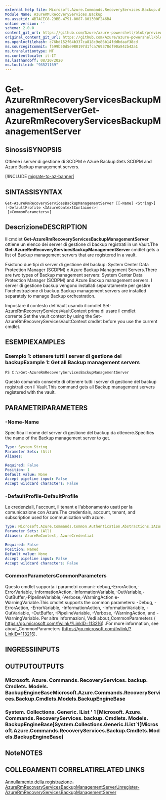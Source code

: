 ```yaml
---
external help file: Microsoft.Azure.Commands.RecoveryServices.Backup.dll-Help.xml
Module Name: AzureRM.RecoveryServices.Backup
ms.assetid: 4B7ACEC8-29BB-4791-8087-801300F246B4
online version: ''
schema: 2.0.0
content_git_url: https://github.com/Azure/azure-powershell/blob/preview/src/ResourceManager/RecoveryServices.Backup/Commands.RecoveryServices.Backup/help/Get-AzureRmRecoveryServicesBackupManagementServer.md
original_content_git_url: https://github.com/Azure/azure-powershell/blob/preview/src/ResourceManager/RecoveryServices.Backup/Commands.RecoveryServices.Backup/help/Get-AzureRmRecoveryServicesBackupManagementServer.md
ms.openlocfilehash: c76bd152f64b337ca818c9e86b14fddbdaaf38cd
ms.sourcegitcommit: f599b50d5e980197d1fca769378df90a842b42a1
ms.translationtype: MT
ms.contentlocale: it-IT
ms.lasthandoff: 08/20/2020
ms.locfileid: "93521169"
---
```

# <span data-ttu-id="0827d-101">Get-AzureRmRecoveryServicesBackupManagementServer</span><span class="sxs-lookup"><span data-stu-id="0827d-101">Get-AzureRmRecoveryServicesBackupManagementServer</span></span>

## <span data-ttu-id="0827d-102">Sinossi</span><span class="sxs-lookup"><span data-stu-id="0827d-102">SYNOPSIS</span></span>
<span data-ttu-id="0827d-103">Ottiene i server di gestione di SCDPM e Azure Backup.</span><span class="sxs-lookup"><span data-stu-id="0827d-103">Gets SCDPM and Azure Backup management servers.</span></span>

[!INCLUDE [migrate-to-az-banner](../../includes/migrate-to-az-banner.md)]

## <span data-ttu-id="0827d-104">SINTASSI</span><span class="sxs-lookup"><span data-stu-id="0827d-104">SYNTAX</span></span>

```
Get-AzureRmRecoveryServicesBackupManagementServer [[-Name] <String>] [-DefaultProfile <IAzureContextContainer>]
 [<CommonParameters>]
```

## <span data-ttu-id="0827d-105">Descrizione</span><span class="sxs-lookup"><span data-stu-id="0827d-105">DESCRIPTION</span></span>
<span data-ttu-id="0827d-106">Il cmdlet **Get-AzureRmRecoveryServicesBackupManagementServer** ottiene un elenco dei server di gestione di backup registrati in un Vault.</span><span class="sxs-lookup"><span data-stu-id="0827d-106">The **Get-AzureRmRecoveryServicesBackupManagementServer** cmdlet gets a list of Backup management servers that are registered in a vault.</span></span>

<span data-ttu-id="0827d-107">Esistono due tipi di server di gestione del backup: System Center Data Protection Manager (SCDPM) e Azure Backup Management Servers.</span><span class="sxs-lookup"><span data-stu-id="0827d-107">There are two types of Backup management servers: System Center Data Protection Manager (SCDPM) and Azure Backup management servers.</span></span>
<span data-ttu-id="0827d-108">I server di gestione backup vengono installati separatamente per gestire l'orchestrazione di backup.</span><span class="sxs-lookup"><span data-stu-id="0827d-108">Backup management servers are installed separately to manage Backup orchestration.</span></span>

<span data-ttu-id="0827d-109">Impostare il contesto del Vault usando il cmdlet Set-AzureRmRecoveryServicesVaultContext prima di usare il cmdlet corrente.</span><span class="sxs-lookup"><span data-stu-id="0827d-109">Set the vault context by using the Set-AzureRmRecoveryServicesVaultContext cmdlet before you use the current cmdlet.</span></span>

## <span data-ttu-id="0827d-110">ESEMPI</span><span class="sxs-lookup"><span data-stu-id="0827d-110">EXAMPLES</span></span>

### <span data-ttu-id="0827d-111">Esempio 1: ottenere tutti i server di gestione del backup</span><span class="sxs-lookup"><span data-stu-id="0827d-111">Example 1: Get all Backup management servers</span></span>
```
PS C:\>Get-AzureRmRecoveryServicesBackupManagementServer
```

<span data-ttu-id="0827d-112">Questo comando consente di ottenere tutti i server di gestione del backup registrati con il Vault.</span><span class="sxs-lookup"><span data-stu-id="0827d-112">This command gets all Backup management servers registered with the vault.</span></span>

## <span data-ttu-id="0827d-113">PARAMETRI</span><span class="sxs-lookup"><span data-stu-id="0827d-113">PARAMETERS</span></span>

### <span data-ttu-id="0827d-114">-Nome</span><span class="sxs-lookup"><span data-stu-id="0827d-114">-Name</span></span>
<span data-ttu-id="0827d-115">Specifica il nome del server di gestione del backup da ottenere.</span><span class="sxs-lookup"><span data-stu-id="0827d-115">Specifies the name of the Backup management server to get.</span></span>

```yaml
Type: System.String
Parameter Sets: (All)
Aliases: 

Required: False
Position: 1
Default value: None
Accept pipeline input: False
Accept wildcard characters: False
```

### <span data-ttu-id="0827d-116">-DefaultProfile</span><span class="sxs-lookup"><span data-stu-id="0827d-116">-DefaultProfile</span></span>
<span data-ttu-id="0827d-117">Le credenziali, l'account, il tenant e l'abbonamento usati per la comunicazione con Azure.</span><span class="sxs-lookup"><span data-stu-id="0827d-117">The credentials, account, tenant, and subscription used for communication with azure.</span></span>

```yaml
Type: Microsoft.Azure.Commands.Common.Authentication.Abstractions.IAzureContextContainer
Parameter Sets: (All)
Aliases: AzureRmContext, AzureCredential

Required: False
Position: Named
Default value: None
Accept pipeline input: False
Accept wildcard characters: False
```

### <span data-ttu-id="0827d-118">CommonParameters</span><span class="sxs-lookup"><span data-stu-id="0827d-118">CommonParameters</span></span>
<span data-ttu-id="0827d-119">Questo cmdlet supporta i parametri comuni:-debug,-ErrorAction,-ErrorVariable,-InformationAction,-InformationVariable,-OutVariable,-OutBuffer,-PipelineVariable,-Verbose,-WarningAction e-WarningVariable.</span><span class="sxs-lookup"><span data-stu-id="0827d-119">This cmdlet supports the common parameters: -Debug, -ErrorAction, -ErrorVariable, -InformationAction, -InformationVariable, -OutVariable, -OutBuffer, -PipelineVariable, -Verbose, -WarningAction, and -WarningVariable.</span></span> <span data-ttu-id="0827d-120">Per altre informazioni, Vedi about_CommonParameters ( https://go.microsoft.com/fwlink/?LinkID=113216) .</span><span class="sxs-lookup"><span data-stu-id="0827d-120">For more information, see about_CommonParameters (https://go.microsoft.com/fwlink/?LinkID=113216).</span></span>

## <span data-ttu-id="0827d-121">INGRESSI</span><span class="sxs-lookup"><span data-stu-id="0827d-121">INPUTS</span></span>

## <span data-ttu-id="0827d-122">OUTPUT</span><span class="sxs-lookup"><span data-stu-id="0827d-122">OUTPUTS</span></span>

### <span data-ttu-id="0827d-123">Microsoft. Azure. Commands. RecoveryServices. backup. Cmdlets. Models. BackupEngineBase</span><span class="sxs-lookup"><span data-stu-id="0827d-123">Microsoft.Azure.Commands.RecoveryServices.Backup.Cmdlets.Models.BackupEngineBase</span></span>

### <span data-ttu-id="0827d-124">System. Collections. Generic. IList ' 1 [Microsoft. Azure. Commands. RecoveryServices. backup. Cmdlets. Models. BackupEngineBase]</span><span class="sxs-lookup"><span data-stu-id="0827d-124">System.Collections.Generic.IList\`1[Microsoft.Azure.Commands.RecoveryServices.Backup.Cmdlets.Models.BackupEngineBase]</span></span>

## <span data-ttu-id="0827d-125">Note</span><span class="sxs-lookup"><span data-stu-id="0827d-125">NOTES</span></span>

## <span data-ttu-id="0827d-126">COLLEGAMENTI CORRELATI</span><span class="sxs-lookup"><span data-stu-id="0827d-126">RELATED LINKS</span></span>

[<span data-ttu-id="0827d-127">Annullamento della registrazione-AzureRmRecoveryServicesBackupManagementServer</span><span class="sxs-lookup"><span data-stu-id="0827d-127">Unregister-AzureRmRecoveryServicesBackupManagementServer</span></span>](./Unregister-AzureRmRecoveryServicesBackupManagementServer.md)


